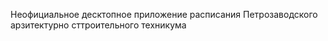 Неофициальное десктопное приложение расписания Петрозаводского арзитектурно сттроительного техникума
